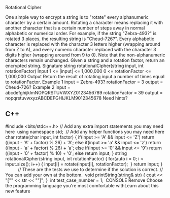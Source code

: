 Rotational Cipher

One simple way to encrypt a string is to "rotate" every alphanumeric character by a certain amount. Rotating a character means replacing it with another character that is a certain number of steps away in normal alphabetic or numerical order.
For example, if the string "Zebra-493?" is rotated 3 places, the resulting string is "Cheud-726?". Every alphabetic character is replaced with the character 3 letters higher (wrapping around from Z to A), and every numeric character replaced with the character 3 digits higher (wrapping around from 9 to 0). Note that the non-alphanumeric characters remain unchanged.
Given a string and a rotation factor, return an encrypted string.
Signature
string rotationalCipher(string input, int rotationFactor)
Input
1 <= |input| <= 1,000,000
0 <= rotationFactor <= 1,000,000
Output
Return the result of rotating input a number of times equal to rotationFactor.
Example 1
input = Zebra-493?
rotationFactor = 3
output = Cheud-726?
Example 2
input = abcdefghijklmNOPQRSTUVWXYZ0123456789
rotationFactor = 39
output = nopqrstuvwxyzABCDEFGHIJKLM9012345678
Need hints?

C++
-
#include <bits/stdc++.h>
// Add any extra import statements you may need here
​
using namespace std;
​
// Add any helper functions you may need here
char rotate(char input, int factor) {
  if(input >= 'A' && input <= 'Z')
    return ((input - 'A' + factor) % 26) + 'A';
   else if(input >= 'a' && input <= 'z')
    return ((input - 'a' + factor) % 26) + 'a';
  else if(input >= '0' && input <= '9') 
    return ((input - '0' + factor) % 10) + '0';
  else return input;
}
​
string rotationalCipher(string input, int rotationFactor) {
  for(auto i = 0; i < input.size(); i++) {
    input[i] = rotate(input[i], rotationFactor);
​
  }
  return input;
}
​
​
​
​
​
​
​
​
​
​
​
​
// These are the tests we use to determine if the solution is correct.
// You can add your own at the bottom.
​
void printString(string& str) {
  cout << "[\"" << str << "\"]";
}
​
int test_case_number = 1;
​
CONSOLE
Remove
Choose the programming language you're most comfortable withLearn about this new feature

